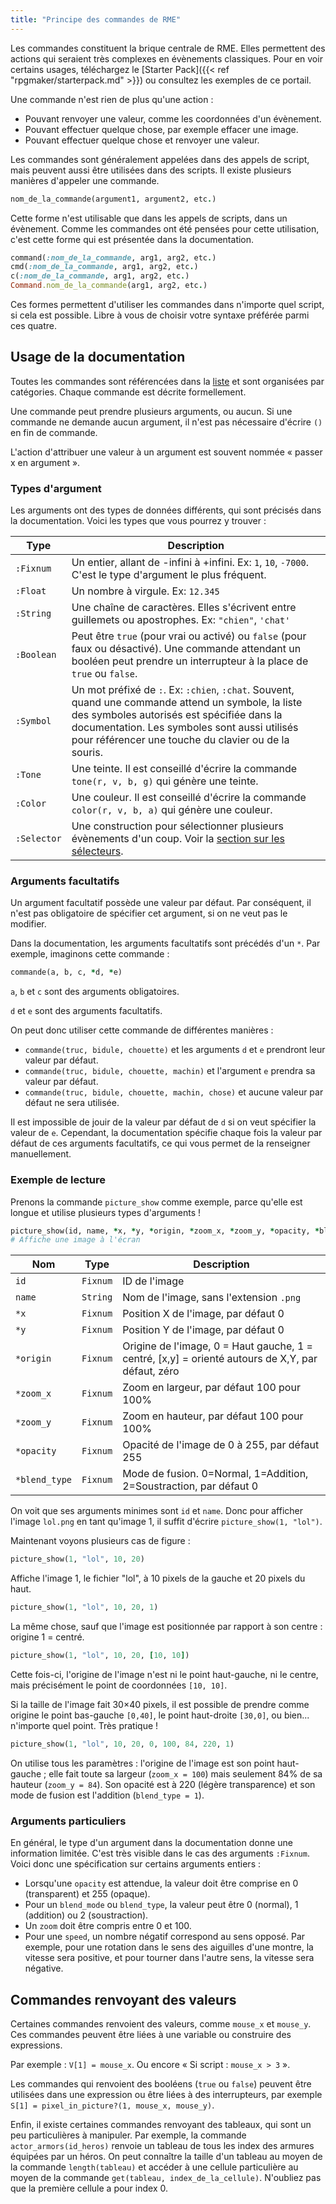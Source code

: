 ```yaml
---
title: "Principe des commandes de RME"
---
```


Les commandes constituent la brique centrale de RME. Elles permettent des actions qui seraient très complexes en évènements classiques. Pour en voir certains usages, téléchargez le [Starter Pack]({{< ref "rpgmaker/starterpack.md" >}}) ou consultez les exemples de ce portail.

Une commande n'est rien de plus qu'une action :

* Pouvant renvoyer une valeur, comme les coordonnées d'un évènement.
* Pouvant effectuer quelque chose, par exemple effacer une image.
* Pouvant effectuer quelque chose et renvoyer une valeur.

Les commandes sont généralement appelées dans des appels de script, mais peuvent aussi être utilisées dans des scripts. Il existe plusieurs manières d'appeler une commande.

```ruby
nom_de_la_commande(argument1, argument2, etc.)
```

Cette forme n'est utilisable que dans les appels de scripts, dans un évènement. Comme les commandes ont été pensées pour cette utilisation, c'est cette forme qui est présentée dans la documentation.

```ruby
command(:nom_de_la_commande, arg1, arg2, etc.)
cmd(:nom_de_la_commande, arg1, arg2, etc.)
c(:nom_de_la_commande, arg1, arg2, etc.)
Command.nom_de_la_commande(arg1, arg2, etc.)
```

Ces formes permettent d'utiliser les commandes dans n'importe quel script, si cela est possible. Libre à vous de choisir votre syntaxe préférée parmi ces quatre.

## Usage de la documentation

Toutes les commandes sont référencées dans la [liste](http://rmex.github.io/RMEDoc) et sont organisées par catégories. Chaque commande est décrite formellement.

Une commande peut prendre plusieurs arguments, ou aucun. Si une commande ne demande aucun argument, il n'est pas nécessaire d'écrire `()` en fin de commande.

L'action d'attribuer une valeur à un argument est souvent nommée « passer x en argument ».

### Types d'argument

Les arguments ont des types de données différents, qui sont précisés dans la documentation. Voici les types que vous pourrez y trouver :

Type | Description
--- | ---
`:Fixnum` | Un entier, allant de -infini à +infini. Ex: `1`, `10`, `-7000`. C'est le type d'argument le plus fréquent.
`:Float` | Un nombre à virgule. Ex: `12.345`
`:String` | Une chaîne de caractères. Elles s'écrivent entre guillemets ou apostrophes. Ex: `"chien"`, `'chat'`
`:Boolean` | Peut être `true` (pour vrai ou activé) ou `false` (pour faux ou désactivé). Une commande attendant un booléen peut prendre un interrupteur à la place de `true` ou `false`.
`:Symbol` | Un mot préfixé de `:`. Ex: `:chien`, `:chat`. Souvent, quand une commande attend un symbole, la liste des symboles autorisés est spécifiée dans la documentation. Les symboles sont aussi utilisés pour référencer une touche du clavier ou de la souris.
`:Tone` | Une teinte. Il est conseillé d'écrire la commande `tone(r, v, b, g)` qui génère une teinte.
`:Color` | Une couleur. Il est conseillé d'écrire la commande `color(r, v, b, a)` qui génère une couleur.
`:Selector` | Une construction pour sélectionner plusieurs évènements d'un coup. Voir la [section sur les sélecteurs]().

### Arguments facultatifs

Un argument facultatif possède une valeur par défaut. Par conséquent, il n'est pas obligatoire de spécifier cet argument, si on ne veut pas le modifier.

Dans la documentation, les arguments facultatifs sont précédés d'un `*`. Par exemple, imaginons cette commande :

```ruby
commande(a, b, c, *d, *e)
```

`a`, `b` et `c` sont des arguments obligatoires.

`d` et `e` sont des arguments facultatifs.

On peut donc utiliser cette commande de différentes manières :

* `commande(truc, bidule, chouette)` et les arguments `d` et `e` prendront leur valeur par défaut.
* `commande(truc, bidule, chouette, machin)` et l'argument `e` prendra sa valeur par défaut.
* `commande(truc, bidule, chouette, machin, chose)` et aucune valeur par défaut ne sera utilisée.

Il est impossible de jouir de la valeur par défaut de `d` si on veut spécifier la valeur de `e`. Cependant, la documentation spécifie chaque fois la valeur par défaut de ces arguments facultatifs, ce qui vous permet de la renseigner manuellement.

### Exemple de lecture

Prenons la commande `picture_show` comme exemple, parce qu'elle est longue et utilise plusieurs types d'arguments !

```ruby
picture_show(id, name, *x, *y, *origin, *zoom_x, *zoom_y, *opacity, *blend_type)
# Affiche une image à l'écran
```

Nom | Type | Description
--- | --- | ---
`id` | `Fixnum` | ID de l'image
`name` | `String` | Nom de l'image, sans l'extension `.png`
`*x` | `Fixnum` | Position X de l'image, par défaut 0
`*y` | `Fixnum` | Position Y de l'image, par défaut 0
`*origin` | `Fixnum` | Origine de l'image, 0 = Haut gauche, 1 = centré, [x,y] = orienté autours de X,Y, par défaut, zéro
`*zoom_x` | `Fixnum` | Zoom en largeur, par défaut 100 pour 100%
`*zoom_y` | `Fixnum` | Zoom en hauteur, par défaut 100 pour 100%
`*opacity` | `Fixnum` | Opacité de l'image de 0 à 255, par défaut 255
`*blend_type` | `Fixnum` | Mode de fusion. 0=Normal, 1=Addition, 2=Soustraction, par défaut 0

On voit que ses arguments minimes sont `id` et `name`. Donc pour afficher l'image `lol.png` en tant qu'image 1, il suffit d'écrire `picture_show(1, "lol")`.

Maintenant voyons plusieurs cas de figure :

```ruby
picture_show(1, "lol", 10, 20)
```

Affiche l'image 1, le fichier "lol", à 10 pixels de la gauche et 20 pixels du haut.

```ruby
picture_show(1, "lol", 10, 20, 1)
```

La même chose, sauf que l'image est positionnée par rapport à son centre : origine 1 = centré.

```ruby
picture_show(1, "lol", 10, 20, [10, 10])
```

Cette fois-ci, l'origine de l'image n'est ni le point haut-gauche, ni le centre, mais précisément le point de coordonnées `[10, 10]`.

Si la taille de l'image fait 30×40 pixels, il est possible de prendre comme origine le point bas-gauche `[0,40]`, le point haut-droite `[30,0]`, ou bien... n'importe quel point. Très pratique !

```ruby
picture_show(1, "lol", 10, 20, 0, 100, 84, 220, 1)
```

On utilise tous les paramètres : l'origine de l'image est son point haut-gauche ; elle fait toute sa largeur (`zoom_x = 100`) mais seulement 84% de sa hauteur (`zoom_y = 84`). Son opacité est à 220 (légère transparence) et son mode de fusion est l'addition (`blend_type = 1`).

### Arguments particuliers

En général, le type d'un argument dans la documentation donne une information limitée. C'est très visible dans le cas des arguments `:Fixnum`. Voici donc une spécification sur certains arguments entiers :

* Lorsqu'une `opacity` est attendue, la valeur doit être comprise en 0 (transparent) et 255 (opaque).
* Pour un `blend_mode` ou `blend_type`, la valeur peut être 0 (normal), 1 (addition) ou 2 (soustraction).
* Un `zoom` doit être compris entre 0 et 100.
* Pour une `speed`, un nombre négatif correspond au sens opposé. Par exemple, pour une rotation dans le sens des aiguilles d'une montre, la vitesse sera positive, et pour tourner dans l'autre sens, la vitesse sera négative.

## Commandes renvoyant des valeurs

Certaines commandes renvoient des valeurs, comme `mouse_x` et `mouse_y`. Ces commandes peuvent être liées à une variable ou construire des expressions.

Par exemple : `V[1] = mouse_x`. Ou encore « Si script : `mouse_x > 3` ».

Les commandes qui renvoient des booléens (`true` ou `false`) peuvent être utilisées dans une expression ou être liées à des interrupteurs, par exemple `S[1] = pixel_in_picture?(1, mouse_x, mouse_y)`.

Enfin, il existe certaines commandes renvoyant des tableaux, qui sont un peu particulières à manipuler. Par exemple, la commande `actor_armors(id_heros)` renvoie un tableau de tous les index des armures équipées par un héros. On peut connaître la taille d'un tableau au moyen de la commande `length(tableau)` et accéder à une cellule particulière au moyen de la commande `get(tableau, index_de_la_cellule)`. N'oubliez pas que la première cellule a pour index 0.